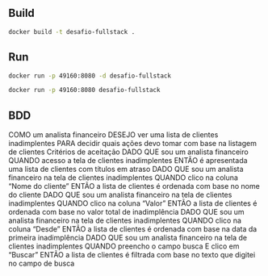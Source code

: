 
## Build

```sh
docker build -t desafio-fullstack .  
```

## Run

```sh
docker run -p 49160:8080 -d desafio-fullstack
```

```sh
docker run -p 49160:8080 desafio-fullstack
```


## BDD


COMO um analista financeiro
DESEJO ver uma lista de clientes inadimplentes
PARA decidir quais ações devo tomar com base na listagem de clientes
Critérios de aceitação
DADO QUE sou um analista financeiro
QUANDO acesso a tela de clientes inadimplentes
ENTÃO é apresentada uma lista de clientes com títulos em atraso
DADO QUE sou um analista financeiro na tela de clientes inadimplentes
QUANDO clico na coluna “Nome do cliente”
ENTÃO a lista de clientes é ordenada com base no nome do cliente
DADO QUE sou um analista financeiro na tela de clientes inadimplentes
QUANDO clico na coluna “Valor”
ENTÃO a lista de clientes é ordenada com base no valor total de inadimplência
DADO QUE sou um analista financeiro na tela de clientes inadimplentes
QUANDO clico na coluna “Desde”
ENTÃO a lista de clientes é ordenada com base na data da primeira inadimplência
DADO QUE sou um analista financeiro na tela de clientes inadimplentes
QUANDO preencho o campo busca
E clico em “Buscar”
ENTÃO a lista de clientes é filtrada com base no texto que digitei no campo de busca

